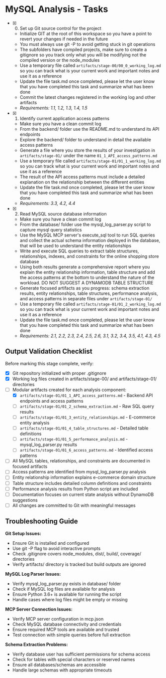# MySQL Analysis - Tasks

- [x] 0. Set up Git source control for the project
  - Initialize GIT at the root of this workspace so you have a point to revert your changes if needed in the future
  - You must always use git -P to avoid getting stuck in git operations
  - The subfolders have compiled projects, make sure to create a gitignore so you track only what you will be modifying not the compiled version or the node_modules
  - Use a temporary file called `artifacts/stage-00/00_0_working_log.md` so you can track what is your current work and important notes and use it as a reference
  - Update the file task.md once completed, please let the user know that you have completed this task and summarize what has been done
  - Commit the latest changes registered in the working log and other artifacts
  - _Requirements: 1.1, 1.2, 1.3, 1.4, 1.5_

- [x] 1. Identify current application access patterns
  - Make sure you have a clean commit log
  - From the backend/ folder use the README.md to understand its API endpoints
  - Explore the backend/ folder to understand in detail the available access patterns
  - Generate a file where you store the results of your investigation in `artifacts/stage-01/` under the name `01_1_API_access_patterns.md`
  - Use a temporary file called `artifacts/stage-01/01_1_working_log.md` so you can track what is your current work and important notes and use it as a reference
  - The result of the API access patterns must include a detailed explanation on the relationship between the different entities
  - Update the file task.md once completed, please let the user know that you have completed this task and summarize what has been done
  - _Requirements: 3.3, 4.2, 4.4_

- [x] 2. Read MySQL source database information
  - Make sure you have a clean commit log
  - From the database/ folder use the mysql_log_parser.py script to capture mysql query statistics
  - Use the MySQL MCP server's execute_sql tool to run SQL queries and collect the actual schema information deployed in the database, that will be used to understand the entity relationships
  - Write and execute SQL queries to extract table structures, relationships, indexes, and constraints for the online shopping store database
  - Using both results generate a comprehensive report where you explain the entity relationship information, table structure and add the access patterns at the bottom to understand the nature of the workload. DO NOT SUGGEST A DYNAMODB TABLE STRUCTURE
  - Generate focused artifacts as you progress: schema extraction results, entity relationships, table structures, performance analysis, and access patterns in separate files under `artifacts/stage-01/`
  - Use a temporary file called `artifacts/stage-01/01_2_working_log.md` so you can track what is your current work and important notes and use it as a reference
  - Update the file task.md once completed, please let the user know that you have completed this task and summarize what has been done
  - _Requirements: 2.1, 2.2, 2.3, 2.4, 2.5, 2.6, 3.1, 3.2, 3.4, 3.5, 4.1, 4.3, 4.5_

## Output Validation Checklist

Before marking this stage complete, verify:
- [x] Git repository initialized with proper .gitignore
- [x] Working log files created in artifacts/stage-00/ and artifacts/stage-01/ directories
- [ ] Modular artifacts created for each analysis component:
  - [x] `artifacts/stage-01/01_1_API_access_patterns.md` - Backend API endpoints and access patterns
  - [ ] `artifacts/stage-01/01_2_schema_extraction.md` - Raw SQL query results
  - [ ] `artifacts/stage-01/01_3_entity_relationships.md` - E-commerce entity analysis
  - [ ] `artifacts/stage-01/01_4_table_structures.md` - Detailed table definitions
  - [ ] `artifacts/stage-01/01_5_performance_analysis.md` - mysql_log_parser.py results
  - [ ] `artifacts/stage-01/01_6_access_patterns.md` - Identified access patterns
- [ ] All MySQL tables, relationships, and constraints are documented in focused artifacts
- [ ] Access patterns are identified from mysql_log_parser.py analysis
- [ ] Entity relationship information explains e-commerce domain structure
- [ ] Table structure includes detailed column definitions and constraints
- [ ] Performance analysis results from Python script are included
- [ ] Documentation focuses on current state analysis without DynamoDB suggestions
- [ ] All changes are committed to Git with meaningful messages

## Troubleshooting Guide

**Git Setup Issues:**
- Ensure Git is installed and configured
- Use git -P flag to avoid interactive prompts
- Check .gitignore covers node_modules, dist/, build/, coverage/ directories
- Verify artifacts/ directory is tracked but build outputs are ignored

**MySQL Log Parser Issues:**
- Verify mysql_log_parser.py exists in database/ folder
- Check if MySQL log files are available for analysis
- Ensure Python 3.6+ is available for running the script
- Handle cases where log files might be empty or missing

**MCP Server Connection Issues:**
- Verify MCP server configuration in mcp.json
- Check MySQL database connectivity and credentials
- Ensure required MCP tools are available and trusted
- Test connection with simple queries before full extraction

**Schema Extraction Problems:**
- Verify database user has sufficient permissions for schema access
- Check for tables with special characters or reserved names
- Ensure all databases/schemas are accessible
- Handle large schemas with appropriate timeouts
